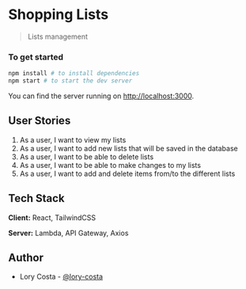 # Shopping Lists

> Lists management


### To get started

```bash
npm install # to install dependencies
npm start # to start the dev server
```

You can find the server running on [http://localhost:3000](http://localhost:3000).


## User Stories
1. As a user, I want to view my lists
2. As a user, I want to add new lists that will be saved in the database
3. As a user, I want to be able to delete lists
4. As a user, I want to be able to make changes to my lists
5. As a user, I want to add and delete items from/to the different lists


## Tech Stack
**Client:** React, TailwindCSS

**Server:** Lambda, API Gateway, Axios


## Author
- Lory Costa - [@lory-costa](https://github.com/lory-costa)
